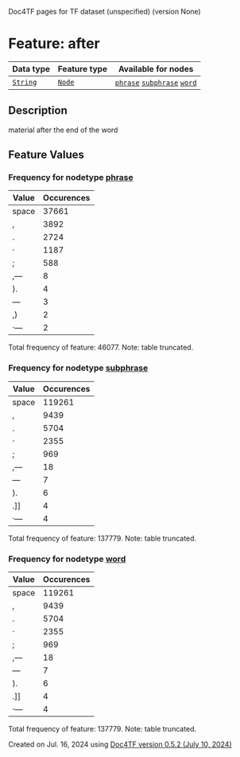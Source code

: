 Doc4TF pages for TF dataset (unspecified) (version None)
# Feature: after
Data type|Feature type|Available for nodes
---|---|---
[`String`](featuresbydatatype.md#string)|[`Node`](featuresbytype.md#node)| [`phrase`](featuresbynodetype.md#phrase)  [`subphrase`](featuresbynodetype.md#subphrase)  [`word`](featuresbynodetype.md#word) 
## Description
material after the end of the word
## Feature Values
### Frequency for nodetype [phrase](featuresbynodetype.md#phrase)
Value|Occurences
---|---
space|37661
, |3892
. |2724
· |1187
; |588
,— |8
). |4
— |3
,) |2
·— |2

Total frequency of feature: 46077. Note: table truncated.
 ### Frequency for nodetype [subphrase](featuresbynodetype.md#subphrase)
Value|Occurences
---|---
space|119261
, |9439
. |5704
· |2355
; |969
,— |18
— |7
). |6
.]] |4
·— |4

Total frequency of feature: 137779. Note: table truncated.
 ### Frequency for nodetype [word](featuresbynodetype.md#word)
Value|Occurences
---|---
space|119261
, |9439
. |5704
· |2355
; |969
,— |18
— |7
). |6
.]] |4
·— |4

Total frequency of feature: 137779. Note: table truncated.
  

Created on Jul. 16, 2024 using [Doc4TF version 0.5.2 (July 10, 2024)](https://github.com/tonyjurg/Doc4TF/blob/main/CreateFeatureDoc.ipynb) 